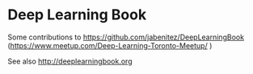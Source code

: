 # Deep Learning Book 

Some contributions to https://github.com/jabenitez/DeepLearningBook 
(https://www.meetup.com/Deep-Learning-Toronto-Meetup/ )

See also http://deeplearningbook.org

